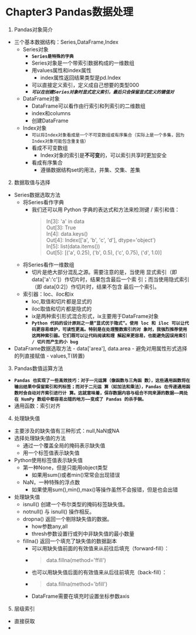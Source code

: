 # Chapter3 Pandas数据处理
1. Pandas对象简介
+ 三个基本数据结构：Series,DataFrame,Index
    - Series对象
        + **`Series是特殊的字典`** 
        + Series对象是一个带索引数据构成的一维数组
        + 用values属性和index属性
            - index属性返回结果类型是pd.Index
        + 可以直接定义索引，定义成自己想要的类型000 
        + ***`可以在创建Series对象时显式定义索引，最后只会保留显式定义的键值对`***
    - DataFrame对象
        + DataFrame可以看作由行索引和列索引的二维数组
        + index和columns
        + 创建DataFrame
    - Index对象
        + `可以将Index对象看成是一个不可变数组或有序集合（实际上是一个多集，因为Index对象可能包含重复值）`
        + 看成不可变数组 
            - Index对象的索引是**不可变**的，可以索引共享时更加安全
        + 看成有序集合
            - 遵循数据结构set的用法，并集、交集、差集

2. 数据取值与选择
+ Series数据选取方法  
    - 将Series看作字典
        +   我们还可以用 Python 字典的表达式和方法来检测键 / 索引和值：
            >   In[3]: 'a' in data      
                Out[3]: True        
                In[4]: data.keys()      
                Out[4]: Index(['a', 'b', 'c', 'd'], dtype='object')         
                In[5]: list(data.items())       
                Out[5]: [('a', 0.25), ('b', 0.5), ('c', 0.75), ('d', 1.0)]      
    - 将Series看作一维数组
        + 切片是绝大部分混乱之源。需要注意的是，当使用 显式索引（即 data['a':'c']）作切片时，结果包含最后一个索 引；而当使用隐式索引（即 data[0:2]）作切片时，结果不包含 最后一个索引。
    - 索引器：loc、iloc和ix
        + loc,取值和切片都是显式的
        + iloc取值和切片都是隐式的
        + ix是两种索引形式混合形式，ix主要用于DataFrame对象
        + **`Python 代码的设计原则之一是“显式优于隐式”。使用 loc 和 iloc 可以让代码更容易维护，可读性更高。特别是在处理整数索引的对 象时，我强烈推荐使用这两种索引器。它们既可以让代码阅读和理 解起来更容易，也能避免因误用索引 / 切片而产生的小 bug`**
+ DataFrame数据选取方法
        - data['area'], data.area
        - 避免对用属性形式选择的列直接赋值
        - values,T(转置) 

3. Pandas数值运算方法
+ **`Pandas 也实现了一些高效技巧：对于一元运算（像函数与三角函 数），这些通用函数将在输出结果中保留索引和列标签；而对于二元运 算（如加法和乘法），Pandas 在传递通用函数时会自动对齐索引进行计 算。这就意味着，保存数据内容与组合不同来源的数据——两处在 NumPy 数组中都容易出错的地方——变成了 Pandas 的杀手锏。`**
+ 通用函数：索引对齐

4. 处理缺失值
+ 主要涉及的缺失值有三种形式：null,NaN或NA
+ 选择处理缺失值的方法
    - 通过一个覆盖全局的掩码表示缺失值
    - 用一个标签值表示缺失值
+ Python使用标签值表示缺失值
    - 第一种None，但是只能用object类型
        + 如果用sum()或者min()常常会出现错误
    - NaN，一种特殊的浮点数
        + 如果使用sum(),min(),max()等操作虽然不会报错，但是也会出错  
+ 处理缺失值
    - isnull()  创建一个布尔类型的掩码标签缺失值。
    - notnull() 与 isnull() 操作相反。 
    - dropna()  返回一个剔除缺失值的数据。
        + how参数any,all
        + thresh参数设置行或列中非缺失值的最小数量 
    - fillna()  返回一个填充了缺失值的数据副本
        + 可以用缺失值前面的有效值来从前往后填充（forward-fill）：
        + > data.fillna(method='ffill')
        + 也可以用缺失值后面的有效值来从后往前填充（back-fill）：
        + > data.fillna(method='bfill')
        + DataFrame需要在填充时设置坐标参数axis

5. 层级索引
+ 直接获取
+ 